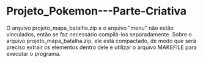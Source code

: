 # Projeto_Pokemon---Parte-Criativa

O arquivo projeto_mapa_batalha.zip e o arquivo "menu" não estão vinculados, então se faz necessário compilá-los separadamente. Sobre o arquivo projeto_mapa_batalha.zip, ele está compactado, de modo que será preciso extrair os elementos dentro dele e utilizar o arquivo MAKEFILE para executar o programa.
